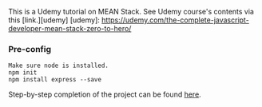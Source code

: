 This is a Udemy tutorial on MEAN Stack.
See Udemy course's contents via this [link.][udemy]
[udemy]: https://udemy.com/the-complete-javascript-developer-mean-stack-zero-to-hero/


### Pre-config

    Make sure node is installed.
    npm init
    npm install express --save



Step-by-step completion of the project can be found [here](https://github.com/lena-1/mean_udemy/branches).
